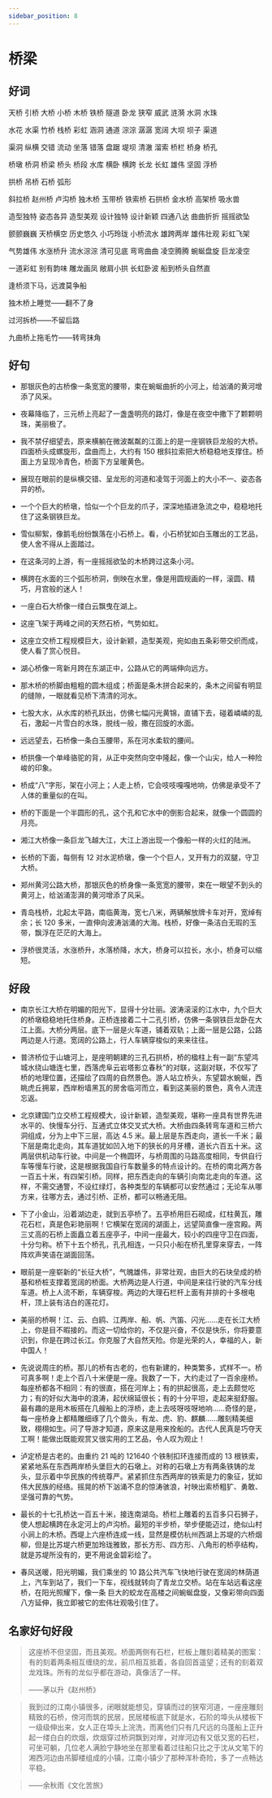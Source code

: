 ```yaml
---
sidebar_position: 8
---
```


# 桥梁

## 好词

天桥 引桥 大桥 小桥 木桥 铁桥 隧道 卧龙 狭窄 威武 涟漪 水洞 水珠

水花 水渠 竹桥 栈桥 彩虹 涵洞 通道 淙淙 潺潺 宽阔 大坝 坝子 渠道

渠洞 纵横 交错 流动 坐落 错落 盘踞 堤坝 清澈 溜索 桥栏 桥身 桥孔

桥墩 桥洞 桥梁 桥头 桥段 水库 横卧 横跨 长龙 长虹 雄伟 坚固 浮桥

拱桥 吊桥 石桥 弧形

斜拉桥 赵州桥 卢沟桥 独木桥 玉带桥 铁索桥 石拱桥 金水桥 高架桥 吸水兽

造型独特 姿态各异 造型美观 设计独特 设计新颖 四通八达 曲曲折折 摇摇欲坠

颤颤巍巍 天桥横空 历史悠久 小巧玲珑 小桥流水 雄跨两岸 雄伟壮观 彩虹飞架

气势雄伟 水涨桥升 流水淙淙 清可见底 弯弯曲曲 凌空腾腾 蜿蜒盘旋 巨龙凌空

一道彩虹 别有韵味 雕龙画凤 敞肩小拱 长虹卧波 船到桥头自然直

逢桥须下马，远渡莫争船

独木桥上睡觉——翻不了身

过河拆桥——不留后路

九曲桥上拖毛竹——转弯抹角

## 好句

- 那银灰色的古桥像一条宽宽的腰带，束在蜿蜒曲折的小河上，给汹涌的黄河增添了风采。

- 夜幕降临了，三元桥上亮起了一盏盏明亮的路灯，像是在夜空中撒下了颗颗明珠，美丽极了。

- 我不禁仔细望去，原来横躺在微波粼粼的江面上的是一座钢铁巨龙般的大桥。四面桥头成螺旋形，盘曲而上，大约有 150 根斜拉索把大桥稳稳地支撑住。桥面上方呈现冷青色，桥面下方呈暖黄色。

- 展现在眼前的是纵横交错、呈龙形的河道和凌驾于河面上的大小不一、姿态各异的桥。

- 一个个巨大的桥墩，恰似一个个巨龙的爪子，深深地插进急流之中，稳稳地托住了这条钢铁巨龙。

- 雪似柳絮，像鹅毛纷纷飘落在小石桥上。看，小石桥犹如白玉雕出的工艺品，使人舍不得从上面踏过。

- 在这条河的上游，有一座摇摇欲坠的木桥跨过这条小河。

- 横跨在水面的三个弧形桥洞，倒映在水里，像是用圆规画的一样，滚圆、精巧，月宫般的迷人！

- 一座白石大桥像一缕白云飘曳在湖上。

- 这座飞架于两峰之间的天然石桥，气势如虹。

- 这座立交桥工程规模巨大，设计新颖，造型美观，宛如由五条彩带交织而成，使人看了赏心悦目。

- 湖心桥像一弯新月跨在东湖正中，公路从它的两端伸向远方。

- 那木桥的桥脚由粗粗的圆木组成；桥面是条木拼合起来的，条木之间留有明显的缝隙，一眼就看见桥下清清的河水。
- 七股大水，从水库的桥孔跃出，仿佛七幅闪光黄锦，直铺下去，碰着嶙嶙的乱石，激起一片雪白的水珠，脱线一般，撒在回旋的水面。

- 远远望去，石桥像一条白玉腰带，系在河水柔软的腰间。

- 桥拱像一个单峰骆驼的背，从正中突然向空中隆起，像一个山尖，给人一种险峻的印象。

- 桥成“八”字形，架在小河上；人走上桥，它会吱吱嘎嘎地响，仿佛是承受不了人体的重量似的在叫。

- 桥的下面是一个半圆形的孔，这个孔和它水中的倒影合起来，就像一个圆圆的月亮。

- 湘江大桥像一条巨龙飞越大江，大江上游出现一个像船一样的火红的陆洲。

- 长桥的下面，每侧有 12 对水泥桥墩，像一个个巨人，叉开有力的双腿，守卫大桥。

- 郑州黄河公路大桥，那银灰色的桥身像一条宽宽的腰带，束在一眼望不到头的黄河上，给汹涌澎湃的黄河增添了风采。

- 青岛栈桥，北起太平路，南临黄海，宽七八米，两辆解放牌卡车对开，宽绰有余；长 120 多米，一直伸向波涛汹涌的大海。栈桥，好像一条洁白无瑕的玉带，飘浮在茫茫的大海上。

- 浮桥很灵活，水涨桥升，水落桥降，水大，桥身可以拉长，水小，桥身可以缩短。

## 好段

- 南京长江大桥在明媚的阳光下，显得十分壮丽。波涛滚滚的江水中，九个巨大的桥墩稳稳地托住桥身。正桥连接着二十二孔引桥，仿佛一条钢铁巨龙卧在大江上面。大桥分两层。底下一层是火车道，铺着双轨；上面一层是公路，公路两边是人行道。宽阔的公路上，行人车辆穿梭似的来来往往。

- 普济桥位于山塘河上，是座明朝建的三孔石拱桥，桥的楹柱上有一副“东望鸿城水绕山塘连七里，西落虎阜云岩塔影立春秋”的对联，这副对联，不仅写了桥的地理位置，还描绘了四周的自然景色。游人站立桥头，东望碧水蜿蜒，西眺虎丘拥翠，西岸粉墙黑瓦的房舍临河而立，看到这美丽的景色，真令人流连忘返。

- 北京建国门立交桥工程规模大，设计新颖，造型美观，堪称一座具有世界先进水平的、快慢车分行、互通式立体交叉式大桥。大桥由四条转弯车道和三桥六洞组成，分为上中下三层，高达 4.5 米。最上层是东西走向，道长一千米；最下层是南北走向，其车道犹如凹入地下的狭长的月牙槽，道长六百五十米。这两层供机动车行驶。中间是一个椭圆环，与桥周围的马路高度相同，专供自行车等慢车行驶，这是根据我国自行车数量多的特点设计的。在桥的南北两方各一百五十米，有四架引桥。同样，把东西走向的车辆引向南北走向的车道。这样，不需交通警，不设红绿灯，各种类型的车辆都可以安然通过；无论车从哪方来，往哪方去，通过引桥、正桥，都可以畅通无阻。

- 下了小金山，沿着湖边走，就到五亭桥了。五亭桥用巨石砌成，红柱黄瓦，雕花石栏，真是色彩艳丽啊！它横架在宽阔的湖面上，远望简直像一座宫殿。两三丈高的石桥上面矗立着五座亭子，中间一座最大，较小的四座守卫在四面，十分匀称。桥下十五个桥孔，孔孔相连，一只只小船在桥孔里穿来穿去，一阵阵欢声笑语在湖面回荡。

- 眼前是一座崭新的“长征大桥”，气魄雄伟，非常壮观，由巨大的石块垒成的桥基和桥桩支撑着宽阔的桥面。大桥两边是人行道，中间是来往行驶的汽车分线车道。桥上人流不断，车辆穿梭。两边的大理石栏杆上面有并排的十多根电杆，顶上装有洁白的莲花灯。

- 美丽的桥啊！江、云、白鸥、江两岸、船、帆、汽笛、闪光……走在长江大桥上，你是目不暇接的。而这一切给你的，不仅是兴奋，不仅是快乐，你将要意识到，你是在跨过长江。你克服了大自然天险。你是光荣的人，幸福的人，新中国人！

- 先说说周庄的桥。那儿的桥有古老的，也有新建的，种类繁多，式样不一。桥可真多啊！走上个百八十米便是一座。我数了一下，大约走过了一百余座桥。每座桥都各不相同：有的很直，搭在河岸上；有的拱起很高，走上去颇觉吃力；有的好似大海中的浪涛，起伏绵延很长；有的十分平坦，走起来挺舒服。最有趣的是用木板搭在几艘船上的浮桥，走上去吱呀吱呀地响……奇怪的是，每一座桥身上都精雕细琢了几个兽头，有龙、虎、豹、麒麟……雕刻精美细致，栩栩如生。问了导游才知道，原来这是用来拴船的。古代人民真是巧夺天工啊！能做出既能观赏又很实用的工艺品，令人叹为观止！

- 泸定桥是古老的。由重约 21 吨的 121640 个铁制扣环连接而成的 13 根铁索，紧紧地系在东西两岸桥头堡巨大的石墩上。对称的石墩上方有两条铁铸的龙头，显示着中华民族的传统尊严。紧紧抓住东西两岸的铁索是力的象征，犹如伟大民族的经络。摇晃的桥下汹涌不息的惊涛骇浪，衬映出索桥粗犷、勇敢、坚强可靠的气势。

- 最长的十七孔桥达一百五十米，接连南湖岛。桥栏上雕着的五百多只石狮子，使人想起横跨在永定河上的卢沟桥。最短的半步桥，举步便能迈过，绝似山村小涧上的木桥。西堤上六座桥连成一线，显然是模仿杭州西湖上苏堤的六桥烟柳，但是比苏堤六桥更加玲珑雅致，那长方形、四方形、八角形的桥亭结构，就是苏堤所没有的，更不用说金碧彩绘了。

- 春风送暖，阳光明媚，我们乘坐的 10 路公共汽车飞快地行驶在宽阔的林荫道上，汽车到站了，我们一下车，视线就转向了青龙立交桥。站在车站远看这座桥，在阳光照耀下，像一条 巨大的蛟龙在高楼之间蜿蜒盘旋，又像彩带向四面八方延伸，我立即被它的宏伟壮观吸引住了。

## 名家好句好段

> 这座桥不但坚固，而且美观。桥面两侧有石栏，栏板上雕刻着精美的图案：有的刻着两条相互缠绕的龙，前爪相互抵着，各自回首遥望；还有的刻着双龙戏珠。所有的龙似乎都在游动，真像活了一样。
>
> ——茅以升《赵州桥》

> 我到过的江南小镇很多，闭眼就能想见，穿镇而过的狭窄河道，一座座雕刻精致的石桥，傍河而筑的民居，民居楼板底下就是水，石阶的埠头从楼板下一级级伸出来，女人正在埠头上浣洗，而离他们只有几尺远的乌蓬船上正升起一缕白白的炊烟，炊烟穿过桥洞飘到对岸，对岸河边有又低又宽的石栏，可坐可躺，几位老人满脸宁静地坐在那里看着过往船只比之于沈从文笔下的湘西河边由吊脚楼组成的小镇，江南小镇少了那种浑朴奇险，多了一点畅达平稳。

> ——余秋雨《文化苦旅》
